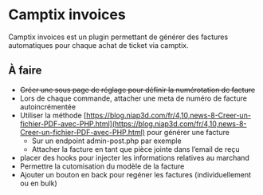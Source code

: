 # Camptix invoices #

Camptix invoices est un plugin permettant de générer des factures automatiques pour chaque achat de ticket via camptix.

## À faire ##

* <del>Créer une sous page de réglage pour définir la numérotation de facture</del>
* Lors de chaque commande, attacher une meta de numéro de facture autoincrémentée
* Utiliser la méthode [https://blog.niap3d.com/fr/4,10,news-8-Creer-un-fichier-PDF-avec-PHP.html](https://blog.niap3d.com/fr/4,10,news-8-Creer-un-fichier-PDF-avec-PHP.html) pour générer une facture
	- Sur un endpoint admin-post.php par exemple
	- Attacher la facture en tant que pièce jointe dans l’email de reçu
* placer des hooks pour injecter les informations relatives au marchand
* Permettre la cutomisation du modèle de la facture
* Ajouter un bouton en back pour regéner les factures (individuellement ou en bulk)